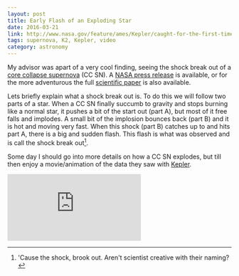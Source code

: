 ```yaml
---
layout: post
title: Early Flash of an Exploding Star
date: 2016-03-21
link: http://www.nasa.gov/feature/ames/Kepler/caught-for-the-first-time-the-early-flash-of-an-exploding-star
tags: supernova, K2, Kepler, video
category: astronomy
---
```


My advisor was apart of a very cool finding, seeing the shock break out of a [core collapse supernova] (CC SN). A [NASA press release](http://www.nasa.gov/feature/ames/Kepler/caught-for-the-first-time-the-early-flash-of-an-exploding-star) is available, or for the more adventurous the full [scientific paper](http://adsabs.harvard.edu/abs/2016ApJ...820...23G) is also available.

Lets briefly explain what a shock break out is. To do this we will follow two parts of a star. When a CC SN finally succumb to gravity and stops burning like a normal star, it pushes a bit of the start out (part A), but most of it free falls and implodes. A small bit of the implosion bounces back (part B) and it is hot and moving very fast. When this shock (part B) catches up to and hits part A, there is a big and sudden flash. This flash is what was observed and is call the shock break out[^1].

Some day I should go into more details on how a CC SN explodes, but till then enjoy a movie/animation of the data they saw with [Kepler].

<div class="auto-resizable-iframe">
	<div>
		<iframe src="https://www.youtube.com/embed/kLlILnQjGfc" frameborder="0" allowfullscreen></iframe>
	</div>
</div>


[^1]: 'Cause the shock, brook out. Aren't scientist creative with their naming?

[core collapse supernova]: https://en.wikipedia.org/wiki/Type_II_supernova
[Kepler]: http://kepler.nasa.gov
